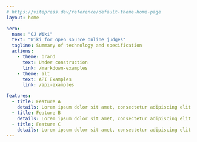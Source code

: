 ```yaml
---
# https://vitepress.dev/reference/default-theme-home-page
layout: home

hero:
  name: "OJ Wiki"
  text: "Wiki for open source online judges"
  tagline: Summary of technology and specification
  actions:
    - theme: brand
      text: Under construction
      link: /markdown-examples
    - theme: alt
      text: API Examples
      link: /api-examples

features:
  - title: Feature A
    details: Lorem ipsum dolor sit amet, consectetur adipiscing elit
  - title: Feature B
    details: Lorem ipsum dolor sit amet, consectetur adipiscing elit
  - title: Feature C
    details: Lorem ipsum dolor sit amet, consectetur adipiscing elit
---
```


